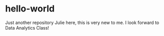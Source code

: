# hello-world
Just another repository
Julie here, this is very new to me.
I look forward to Data Analytics Class!
